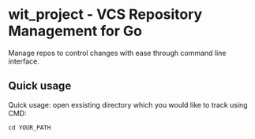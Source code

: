 # wit_project - VCS Repository Management for Go
Manage repos to control changes with ease through command line interface.

## Quick usage
Quick usage:
open exsisting directory which you would like to track using CMD:

``` cd YOUR_PATH ```

